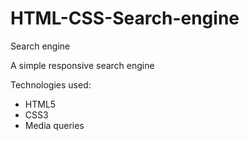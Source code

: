 # HTML-CSS-Search-engine
Search engine

<p>A simple responsive search engine</p>

<p>Technologies used:</p>
<ul>
<li>HTML5</li>
<li>CSS3</li>
<li>Media queries</li>
<ul>
